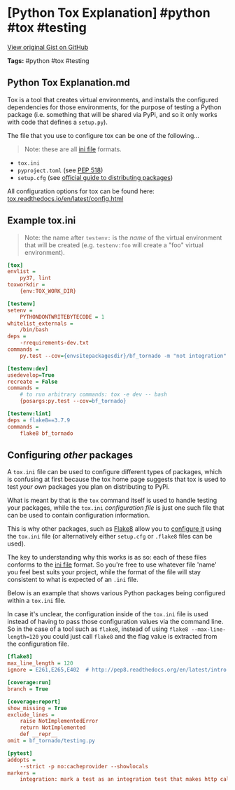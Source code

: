 # [Python Tox Explanation] #python #tox #testing

[View original Gist on GitHub](https://gist.github.com/Integralist/16f406bcbb3e591901b88a81438ee704)

**Tags:** #python #tox #testing

## Python Tox Explanation.md

Tox is a tool that creates virtual environments, and installs the configured dependencies for those environments, for the purpose of testing a Python package (i.e. something that will be shared via PyPi, and so it only works with code that defines a `setup.py`).

The file that you use to configure tox can be one of the following...

> Note: these are all [ini file](https://en.wikipedia.org/wiki/INI_file) formats.

- `tox.ini`
- `pyproject.toml` (see [PEP 518](https://www.python.org/dev/peps/pep-0518/))
- `setup.cfg` (see [official guide to distributing packages](https://packaging.python.org/guides/distributing-packages-using-setuptools/))

All configuration options for tox can be found here:
[tox.readthedocs.io/en/latest/config.html](https://tox.readthedocs.io/en/latest/config.html)

## Example tox.ini

> Note: the name after `testenv:` is the _name_ of the virtual environment that will be created (e.g. `testenv:foo` will create a "foo" virtual environment).

```ini
[tox]
envlist = 
    py37, lint
toxworkdir = 
    {env:TOX_WORK_DIR}

[testenv]
setenv =
    PYTHONDONTWRITEBYTECODE = 1
whitelist_externals =
    /bin/bash
deps = 
    -rrequirements-dev.txt
commands =
    py.test --cov={envsitepackagesdir}/bf_tornado -m "not integration"

[testenv:dev]
usedevelop=True
recreate = False
commands =
    # to run arbitrary commands: tox -e dev -- bash
    {posargs:py.test --cov=bf_tornado}

[testenv:lint]
deps = flake8==3.7.9
commands =
    flake8 bf_tornado
```

## Configuring _other_ packages

A `tox.ini` file can be used to configure different types of packages, which is confusing at first because the tox home page suggests that tox is used to test _your own_ packages you plan on distributing to PyPi.

What is meant by that is the `tox` command itself is used to handle testing your packages, while the `tox.ini` _configuration file_ is just one such file that can be used to contain configuration information.

This is why other packages, such as [Flake8](https://flake8.pycqa.org/en/latest/index.html) allow you to [configure it](https://flake8.pycqa.org/en/latest/user/configuration.html) using the `tox.ini` file (or alternatively either `setup.cfg` or `.flake8` files can be used). 

The key to understanding why this works is as so: each of these files conforms to the [ini file](https://en.wikipedia.org/wiki/INI_file) format. So you're free to use whatever file 'name' you feel best suits your project, while the format of the file will stay consistent to what is expected of an `.ini` file.

Below is an example that shows various Python packages being configured within a `tox.ini` file.

In case it's unclear, the configuration inside of the `tox.ini` file is used instead of having to pass those configuration values via the command line. So in the case of a tool such as `flake8`, instead of using `flake8 --max-line-length=120` you could just call `flake8` and the flag value is extracted from the configuration file.

```ini
[flake8]
max_line_length = 120
ignore = E261,E265,E402  # http://pep8.readthedocs.org/en/latest/intro.html#error-codes

[coverage:run]
branch = True

[coverage:report]
show_missing = True
exclude_lines =
    raise NotImplementedError
    return NotImplemented
    def __repr__
omit = bf_tornado/testing.py

[pytest]
addopts = 
    --strict -p no:cacheprovider --showlocals
markers =
    integration: mark a test as an integration test that makes http calls.
```

